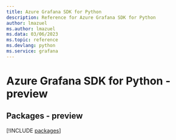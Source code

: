 ```yaml
---
title: Azure Grafana SDK for Python
description: Reference for Azure Grafana SDK for Python
author: lmazuel
ms.author: lmazuel
ms.data: 03/06/2023
ms.topic: reference
ms.devlang: python
ms.service: grafana
---
```

# Azure Grafana SDK for Python - preview
## Packages - preview
[!INCLUDE [packages](grafana-index.md)]